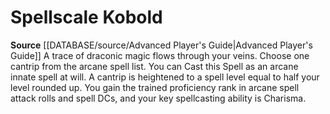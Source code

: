 ﻿---
id: '65'
name: Spellscale Kobold
rarity: Common
source: '[[DATABASE/source/Advanced Player''s Guide|Advanced Player''s Guide]]'
type: Heritage

---
# Spellscale Kobold

**Source** [[DATABASE/source/Advanced Player's Guide|Advanced Player's Guide]] 
A trace of draconic magic flows through your veins. Choose one cantrip from the arcane spell list. You can Cast this Spell as an arcane innate spell at will. A cantrip is heightened to a spell level equal to half your level rounded up. You gain the trained proficiency rank in arcane spell attack rolls and spell DCs, and your key spellcasting ability is Charisma.